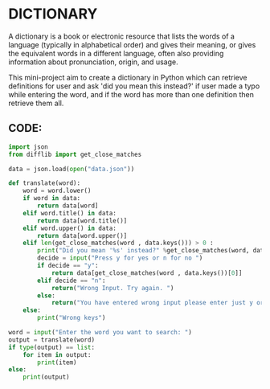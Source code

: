 # DICTIONARY

A dictionary is a book or electronic resource that lists the words of a language (typically in alphabetical order) and gives their meaning, or gives the equivalent words in a different language, often also providing information about pronunciation, origin, and usage.

This mini-project aim to create a dictionary in Python which can retrieve definitions for user and ask 'did you mean this instead?' if user made a typo while entering the word, and if the word has more than one definition then retrieve them all.

## CODE:
```python
import json
from difflib import get_close_matches

data = json.load(open("data.json"))

def translate(word):
    word = word.lower()
    if word in data:
        return data[word]
    elif word.title() in data:
        return data[word.title()]
    elif word.upper() in data:
        return data[word.upper()]
    elif len(get_close_matches(word , data.keys())) > 0 :
        print("Did you mean '%s' instead?" %get_close_matches(word, data.keys())[0])
        decide = input("Press y for yes or n for no ")
        if decide == "y":
            return data[get_close_matches(word , data.keys())[0]]
        elif decide == "n":
            return("Wrong Input. Try again. ")
        else:
            return("You have entered wrong input please enter just y or n ")
    else:
        print("Wrong keys")

word = input("Enter the word you want to search: ")
output = translate(word)
if type(output) == list:
    for item in output:
        print(item)
else:
    print(output)
``` 
